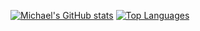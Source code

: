 [![Michael's GitHub stats](https://github-readme-stats.vercel.app/api?username=crawfordwebdev)](https://github.com/anuraghazra/github-readme-stats)
[![Top Languages](https://github-readme-stats.vercel.app/api/top-langs/?username=crawfordwebdev)](https://github.com/anuraghazra/github-readme-stats)
